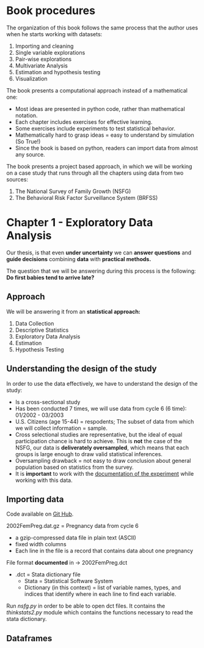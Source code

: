 #   Book procedures
The organization of this book follows the same process that the author uses when he starts working with datasets:
1.  Importing and cleaning
2.  Single variable explorations
3.  Pair-wise explorations
4.  Multivariate Analysis
5.  Estimation and hypothesis testing
6.  Visualization

The book presents a computational approach instead of a mathematical one:
-   Most ideas are presented in python code, rather than mathematical notation.
-   Each chapter includes exercises for effective learning.
-   Some exercises include experiments to test statistical behavior.
-   Mathematically hard to grasp ideas = easy to understand by simulation (So True!)
-   Since the book is based on python, readers can import data from almost any source.

The book presents a project based approach, in which we will be working on a case study that runs through all the chapters using data from two sources:
1.  The National Survey of Family Growth (NSFG)
2.  The Behavioral Risk Factor Surveillance System (BRFSS)
    
#   Chapter 1 - Exploratory Data Analysis

Our thesis, is that even **under uncertainty** we can **answer questions** and **guide decisions** combining **data** with **practical methods.**

The question that we will be answering during this process is the following: **Do first babies tend to arrive late?**

##  Approach
We will be answering it from an **statistical approach:**
1.  Data Collection
2.  Descriptive Statistics
3.  Exploratory Data Analysis
4.  Estimation
5.  Hypothesis Testing

##  Understanding the design of the study
In order to use the data effectively, we have to understand the design of the study:
-   Is a cross-sectional study
-   Has been conducted 7 times, we will use data from cycle 6 (6 time): 01/2002 - 03/2003
-   U.S. Citizens (age 15-44) = respodents; The subset of data from which we will collect information = sample. 
-   Cross selectional studies are representative, but the ideal of equal participation chance is hard to achieve. This is **not** the case of the NSFG, our data is **deliverately oversampled**, which means that each groups is large enough to draw valid statistical inferences.
-   Oversampling drawback = not easy to draw conclusion about general population based on statistics from the survey.
-   It is **important** to work with the [documentation of the experiment](https://www.cdc.gov/nchs/nsfg/index.htm) while working with this data.

##  Importing data
Code available on [Git Hub](https://github.com/AllenDowney/ThinkStats2).

2002FemPreg.dat.gz = Pregnancy data from cycle 6
-   a gzip-compressed data file in plain text (ASCII)
-    fixed width columns
-   Each line in the file is a record that contains data about one pregnancy
    
File format **documented** in -> 2002FemPreg.dct
-   .dct = Stata dictionary file
    -   Stata = Statistical Software System
    -   Dictionary (in this context) =  list of variable names, types, and indices that identify where in each line to find each variable.
    
Run *nsfg.py* in order to be able to open dct files. It contains the *thinkstats2.py* module which contains the functions necessary to read the stata dictionary.
        
##  Dataframes
    
